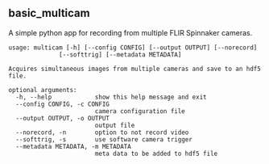 ##  basic_multicam 

A simple python app for recording from multiple FLIR Spinnaker cameras.


```console
usage: multicam [-h] [--config CONFIG] [--output OUTPUT] [--norecord]
              [--softtrig] [--metadata METADATA]

Acquires simultaneous images from multiple cameras and save to an hdf5 file.

optional arguments:
  -h, --help            show this help message and exit
  --config CONFIG, -c CONFIG
                        camera configuration file
  --output OUTPUT, -o OUTPUT
                        output file
  --norecord, -n        option to not record video
  --softtrig, -s        use software camera trigger
  --metadata METADATA, -m METADATA
                        meta data to be added to hdf5 file

```


